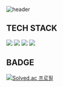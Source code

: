 ![header](https://capsule-render.vercel.app/api?type=Rounded&color=BLACK&height=200&section=header&text=BOGUEN%20SONG&fontSize=50&fontColor=FFFFFF)
## TECH STACK
<img src="https://img.shields.io/badge/Python-3766AB?style=for-the-badge&logo=Python&logoColor=white"/>
<img src="https://img.shields.io/badge/C++-3766AB?style=for-the-badge&logo=cplusplus&logoColor=white"/>
<img src="https://img.shields.io/badge/java-red?style=for-the-badge&logo=eclipse&logoColor=white"> 
<img src="https://img.shields.io/badge/flutter-02569B?style=for-the-badge&logo=flutter&logoColor=white">

## BADGE
[![Solved.ac
프로필](http://mazassumnida.wtf/api/generate_badge?boj=stark)](https://solved.ac/stark)
